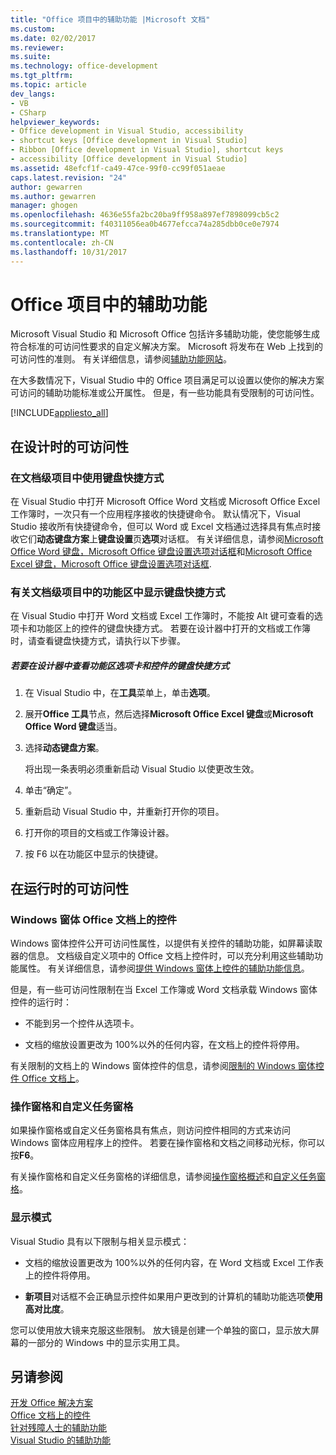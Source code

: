 ```yaml
---
title: "Office 项目中的辅助功能 |Microsoft 文档"
ms.custom: 
ms.date: 02/02/2017
ms.reviewer: 
ms.suite: 
ms.technology: office-development
ms.tgt_pltfrm: 
ms.topic: article
dev_langs:
- VB
- CSharp
helpviewer_keywords:
- Office development in Visual Studio, accessibility
- shortcut keys [Office development in Visual Studio]
- Ribbon [Office development in Visual Studio], shortcut keys
- accessibility [Office development in Visual Studio]
ms.assetid: 48efcf1f-ca49-47ce-99f0-cc99f051aeae
caps.latest.revision: "24"
author: gewarren
ms.author: gewarren
manager: ghogen
ms.openlocfilehash: 4636e55fa2bc20ba9ff958a897ef7898099cb5c2
ms.sourcegitcommit: f40311056ea0b4677efcca74a285dbb0ce0e7974
ms.translationtype: MT
ms.contentlocale: zh-CN
ms.lasthandoff: 10/31/2017
---
```

# <a name="accessibility-in-office-projects"></a>Office 项目中的辅助功能
  Microsoft Visual Studio 和 Microsoft Office 包括许多辅助功能，使您能够生成符合标准的可访问性要求的自定义解决方案。 Microsoft 将发布在 Web 上找到的可访问性的准则。 有关详细信息，请参阅[辅助功能网站](http://go.microsoft.com/fwlink/?LinkID=37113)。  
  
 在大多数情况下，Visual Studio 中的 Office 项目满足可以设置以使你的解决方案可访问的辅助功能标准或公开属性。 但是，有一些功能具有受限制的可访问性。  
  
 [!INCLUDE[appliesto_all](../vsto/includes/appliesto-all-md.md)]  
  
## <a name="accessibility-at-design-time"></a>在设计时的可访问性  
  
### <a name="using-shortcut-keys-in-document-level-projects"></a>在文档级项目中使用键盘快捷方式  
 在 Visual Studio 中打开 Microsoft Office Word 文档或 Microsoft Office Excel 工作簿时，一次只有一个应用程序接收的快捷键命令。 默认情况下，Visual Studio 接收所有快捷键命令，但可以 Word 或 Excel 文档通过选择具有焦点时接收它们**动态键盘方案**上**键盘设置**页**选项**对话框。 有关详细信息，请参阅[Microsoft Office Word 键盘，Microsoft Office 键盘设置选项对话框](../vsto/microsoft-office-word-keyboard-microsoft-office-keyboard-settings-options-dialog-box.md)和[Microsoft Office Excel 键盘，Microsoft Office 键盘设置选项对话框](../vsto/microsoft-office-excel-keyboard-microsoft-office-keyboard-settings-options-dialog-box.md).  
  
### <a name="displaying-shortcut-keys-for-the-ribbon-in-document-level-projects"></a>有关文档级项目中的功能区中显示键盘快捷方式  
 在 Visual Studio 中打开 Word 文档或 Excel 工作簿时，不能按 Alt 键可查看的选项卡和功能区上的控件的键盘快捷方式。 若要在设计器中打开的文档或工作簿时，请查看键盘快捷方式，请执行以下步骤。  
  
##### <a name="to-view-shortcut-keys-for-ribbon-tabs-and-controls-in-the-designer"></a>若要在设计器中查看功能区选项卡和控件的键盘快捷方式  
  
1.  在 Visual Studio 中，在**工具**菜单上，单击**选项**。  
  
2.  展开**Office 工具**节点，然后选择**Microsoft Office Excel 键盘**或**Microsoft Office Word 键盘**适当。  
  
3.  选择**动态键盘方案**。  
  
     将出现一条表明必须重新启动 Visual Studio 以使更改生效。  
  
4.  单击“确定”。  
  
5.  重新启动 Visual Studio 中，并重新打开你的项目。  
  
6.  打开你的项目的文档或工作簿设计器。  
  
7.  按 F6 以在功能区中显示的快捷键。  
  
## <a name="accessibility-at-run-time"></a>在运行时的可访问性  
  
### <a name="windows-forms-controls-on-office-documents"></a>Windows 窗体 Office 文档上的控件  
 Windows 窗体控件公开可访问性属性，以提供有关控件的辅助功能，如屏幕读取器的信息。 文档级自定义项中的 Office 文档上控件时，可以充分利用这些辅助功能属性。 有关详细信息，请参阅[提供 Windows 窗体上控件的辅助功能信息](/dotnet/framework/winforms/controls/providing-accessibility-information-for-controls-on-a-windows-form)。  
  
 但是，有一些可访问性限制在当 Excel 工作簿或 Word 文档承载 Windows 窗体控件的运行时：  
  
-   不能到另一个控件从选项卡。  
  
-   文档的缩放设置更改为 100%以外的任何内容，在文档上的控件将停用。  
  
 有关限制的文档上的 Windows 窗体控件的信息，请参阅[限制的 Windows 窗体控件 Office 文档上](../vsto/limitations-of-windows-forms-controls-on-office-documents.md)。  
  
### <a name="actions-panes-and-custom-task-panes"></a>操作窗格和自定义任务窗格  
 如果操作窗格或自定义任务窗格具有焦点，则访问控件相同的方式来访问 Windows 窗体应用程序上的控件。 若要在操作窗格和文档之间移动光标，你可以按**F6**。  
  
 有关操作窗格和自定义任务窗格的详细信息，请参阅[操作窗格概述](../vsto/actions-pane-overview.md)和[自定义任务窗格](../vsto/custom-task-panes.md)。  
  
### <a name="display-modes"></a>显示模式  
 Visual Studio 具有以下限制与相关显示模式：  
  
-   文档的缩放设置更改为 100%以外的任何内容，在 Word 文档或 Excel 工作表上的控件将停用。  
  
-   **新项目**对话框不会正确显示控件如果用户更改到的计算机的辅助功能选项**使用高对比度**。  
  
 您可以使用放大镜来克服这些限制。 放大镜是创建一个单独的窗口，显示放大屏幕的一部分的 Windows 中的显示实用工具。  
  
## <a name="see-also"></a>另请参阅  
 [开发 Office 解决方案](../vsto/developing-office-solutions.md)   
 [Office 文档上的控件](../vsto/controls-on-office-documents.md)   
 [针对残障人士的辅助功能](/visualstudio/ide/reference/accessibility-for-people-with-disabilities)   
 [Visual Studio 的辅助功能](/visualstudio/ide/reference/accessibility-features-of-visual-studio)  
  
  